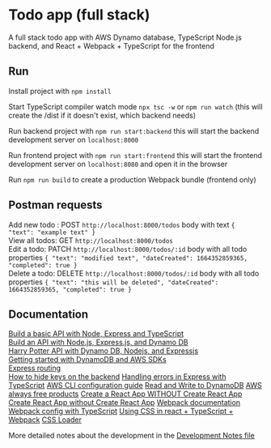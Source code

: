 # Todo app (full stack)

A full stack todo app with AWS Dynamo database, TypeScript Node.js backend, and React + Webpack + TypeScript for the frontend

## Run

Install project with `npm install`

Start TypeScript compiler watch mode `npx tsc -w` or `npm run watch` (this will create the /dist if it doesn't exist, which backend needs)

Run backend project with `npm run start:backend` this will start the backend development server on `localhost:8000`

Run frontend project with `npm run start:frontend` this will start the frontend development server on `localhost:8080` and open it in the browser

Run `npm run build` to create a production Webpack bundle (frontend only)

## Postman requests

Add new todo : POST `http://localhost:8000/todos` body with text `{ "text": "example text" }`  
View all todos: GET `http://localhost:8000/todos`  
Edit a todo: PATCH `http://localhost:8000/todos/:id` body with all todo properties `{ "text": "modified text", "dateCreated": 1664352859365, "completed": true }`  
Delete a todo: DELETE `http://localhost:8000/todos/:id` body with all todo properties `{ "text": "this will be deleted", "dateCreated": 1664352859365, "completed": true }`

## Documentation

[Build a basic API with Node, Express and TypeScript](https://www.udemy.com/course/understanding-typescript/learn/lecture/16950324#overview)  
[Build an API with Node.js, Express.js, and Dynamo DB](https://youtu.be/JPQPPLQnyB4)  
[Harry Potter API with Dynamo DB, Nodejs, and Expressjs](https://github.com/jamesqquick/harry-potter-api-with-dynamo-db-node-express)  
[Getting started with DynamoDB and AWS SDKs](https://docs.aws.amazon.com/amazondynamodb/latest/developerguide/GettingStarted.html)  
[Express routing](https://expressjs.com/en/guide/routing.html)  
[How to hide keys on the backend](https://youtu.be/FcwfjMebjTU)
[Handling errors in Express with TypeScript](https://www.codeconcisely.com/posts/how-to-handle-errors-in-express-with-typescript/)
[AWS CLI configuration guide](hhttps://docs.aws.amazon.com/cli/latest/userguide/cli-configure-quickstart.html)
[Read and Write to DynamoDB](https://youtu.be/SU4dZ-qgR1Y)
[AWS always free products](https://aws.amazon.com/free/?all-free-tier.sort-by=item.additionalFields.SortRank&all-free-tier.sort-order=asc&awsf.Free%20Tier%20Types=tier%23always-free&awsf.Free%20Tier%20Categories=*all&awsm.page-all-free-tier=1)
[Create a React App WITHOUT Create React App](https://youtu.be/h3LpsM42s5o)
[Create React App without Create React App](https://blog.bitsrc.io/create-react-app-without-create-react-app-b0a5806a92)
[Webpack documentation](https://webpack.js.org/guides/)
[Webpack config with TypeScript](https://webpack.js.org/configuration/configuration-languages/#typescript)
[Using CSS in react + TypeScript + Webpack](https://www.carlrippon.com/using-css-react-typescript-with-webpack5/)
[CSS Loader](https://github.com/webpack-contrib/css-loader)

More detailed notes about the development in the [Development Notes file](./dev-notes.md)
